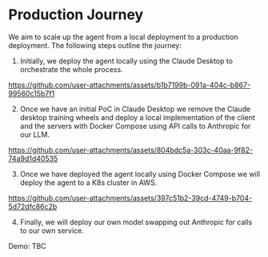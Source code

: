 # Production Journey

We aim to scale up the agent from a local deployment to a production deployment. The following steps outline the journey:

1. Initially, we deploy the agent locally using the Claude Desktop to orchestrate the whole process.

https://github.com/user-attachments/assets/b1b7199b-091a-404c-b867-99560c15b7f1

2. Once we have an initial PoC in Claude Desktop we remove the Claude desktop training wheels and deploy a local implementation of the client and the servers with Docker Compose using API calls to Anthropic for our LLM.

https://github.com/user-attachments/assets/804bdc5a-303c-40aa-9f82-74a9d1d40535

3. Once we have deployed the agent locally using Docker Compose we will deploy the agent to a K8s cluster in AWS.

https://github.com/user-attachments/assets/397c51b2-39cd-4749-b704-5d72dfc86c2b

4. Finally, we will deploy our own model swapping out Anthropic for calls to our own service.

Demo: TBC

